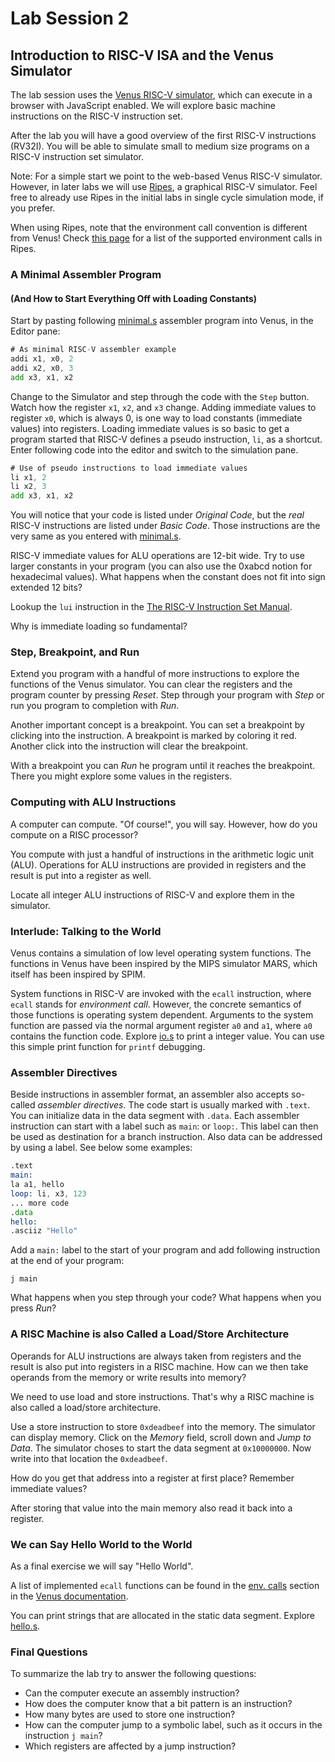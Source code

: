 # Lab Session 2

## Introduction to RISC-V ISA and the Venus Simulator

The lab session uses the [Venus RISC-V simulator](https://kvakil.github.io/venus/),
which can execute in a browser with JavaScript enabled.
We will explore basic machine instructions on the RISC-V instruction set.

After the lab you will have a good overview of the first RISC-V instructions (RV32I).
You will be able to simulate small to medium size programs on a RISC-V
instruction set simulator.

Note: For a simple start we point to the web-based Venus RISC-V simulator.
However, in later labs we will use [Ripes](https://github.com/mortbopet/ripes),
a graphical RISC-V simulator. Feel free to already use Ripes in the initial labs
in single cycle simulation mode, if you prefer.

When using Ripes, note that the environment call convention is different from Venus!
Check [this page](https://github.com/mortbopet/Ripes/blob/master/docs/ecalls.md) for a list of the supported environment calls in Ripes.

### A Minimal Assembler Program
#### (And How to Start Everything Off with Loading Constants)

Start by pasting following [minimal.s](minimal.s) assembler program into Venus,
in the Editor pane:
```asm
# As minimal RISC-V assembler example
addi x1, x0, 2
addi x2, x0, 3
add x3, x1, x2
```
Change to the Simulator and step through the code with the `Step` button.
Watch how the register `x1`, `x2`, and `x3` change. Adding immediate values
to register `x0`, which is always 0, is one way to load constants (immediate values)
into registers. Loading immediate values is so basic to get a program started
that RISC-V defines a pseudo instruction, `li`, as a shortcut.
Enter following code into the editor and switch to the simulation pane.  
```asm
# Use of pseudo instructions to load immediate values
li x1, 2
li x2, 3
add x3, x1, x2
```

You will notice that your code is listed under _Original Code_, but the
_real_ RISC-V instructions are listed under _Basic Code_.
Those instructions are the very same as you entered with [minimal.s](minimal.s).

RISC-V immediate values for ALU operations are 12-bit wide.
Try to use larger constants in your program (you can also use the 0xabcd
notion for hexadecimal values). What happens when the constant does
not fit into sign extended 12 bits?

Lookup the `lui` instruction in the [The RISC-V Instruction Set Manual](https://riscv.org/specifications/).

Why is immediate loading so fundamental?

### Step, Breakpoint, and Run

Extend you program with a handful of more instructions to
explore the functions of the Venus simulator.
You can clear the registers and the program counter by pressing _Reset_.
Step through your program with _Step_ or run you program to completion
with _Run_.

Another important concept is a breakpoint. You can set a breakpoint by
clicking into the instruction. A breakpoint is marked by coloring it red.
Another click into the instruction will clear the breakpoint.

With a breakpoint you can _Run_ he program until it reaches the breakpoint.
There you might explore some values in the registers.

### Computing with ALU Instructions

A computer can compute. "Of course!", you will say.
However, how do you compute on a RISC processor?

You compute with just a handful of instructions in the arithmetic logic unit (ALU).
Operations for ALU instructions are provided in registers and
the result is put into a register as well.

Locate all integer ALU instructions of RISC-V and explore them in the
simulator.

### Interlude: Talking to the World

Venus contains a simulation of low level operating system functions.
The functions in Venus have been inspired by the MIPS simulator MARS,
which itself has been inspired by SPIM.

System functions in RISC-V are invoked with the `ecall` instruction,
where `ecall` stands for _environment call_.
However, the concrete semantics of those functions is operating system
dependent.
Arguments to the system function are passed via the normal argument
register `a0` and `a1`, where `a0` contains the function code.
Explore [io.s](io.s) to print a integer value.
You can use this simple print function for `printf` debugging.

### Assembler Directives

Beside instructions in assembler format, an assembler also accepts
so-called _assembler directives_. The code start is usually marked
with `.text`. You can initialize data in the data segment with `.data`.
Each assembler instruction can start with a label such as
`main`: or `loop:`.
This label can then be used as destination for a branch instruction.
Also data can be addressed by using a label. See below some examples:

```asm
.text
main:
la a1, hello
loop: li, x3, 123
... more code
.data
hello:
.asciiz "Hello"
```

Add a `main:` label to the start of your program and add following
instruction at the end of your program:

```
j main
```

What happens when you step through your code? What happens when
you press _Run_?

### A RISC Machine is also Called a Load/Store Architecture

Operands for ALU instructions are always taken from registers and
the result is also put into registers in a RISC machine.
How can we then take operands from the memory or write results
into memory?

We need to use load and store instructions. That's why a RISC machine
is also called a load/store architecture.

Use a store instruction to store `0xdeadbeef` into the memory.
The simulator can display memory. Click on the _Memory_ field,
scroll down and _Jump to_ _Data_. The simulator choses to start
the data segment at `0x10000000`. Now write into that location
the `0xdeadbeef`.

How do you get that address into a register at first place?
Remember immediate values?

After storing that value into the main memory also read it back
into a register.

### We can Say Hello World to the World

As a final exercise we will say "Hello World".

A list of implemented `ecall` functions can be found in the
[env. calls](https://github.com/kvakil/venus/wiki/Environmental-Calls)
section in the
[Venus documentation](https://github.com/kvakil/venus/wiki).

You can print strings that are allocated in the static data segment.
Explore [hello.s](hello.s).

### Final Questions

To summarize the lab try to answer the following questions:

* Can the computer execute an assembly instruction? 
* How does the computer know that a bit pattern is an instruction?
* How many bytes are used to store one instruction? 
* How can the computer jump to a symbolic label, such as it
occurs in the instruction `j main`? 
* Which registers are affected by a jump instruction?
 
  





